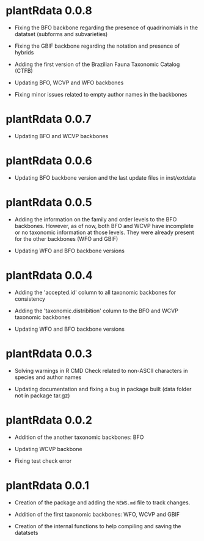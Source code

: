 # plantRdata 0.0.8

* Fixing the BFO backbone regarding the presence of quadrinomials in the datatset (subforms and subvarieties)

* Fixing the GBIF backbone regarding the notation and presence of hybrids

* Adding the first version of the Brazilian Fauna Taxonomic Catalog (CTFB)

* Updating BFO, WCVP and WFO backbones

* Fixing minor issues related to empty author names in the backbones


# plantRdata 0.0.7

* Updating BFO and WCVP backbones

# plantRdata 0.0.6

* Updating BFO backbone version and the last update files in inst/extdata


# plantRdata 0.0.5

* Adding the information on the family and order levels to the BFO backbones. However, as of now, both BFO and WCVP have incomplete or no taxonomic information at those levels. They were already present for the other backbones (WFO and GBIF)

* Updating WFO and BFO backbone versions


# plantRdata 0.0.4

* Adding the 'accepted.id' column to all taxonomic backbones for consistency

* Adding the 'taxonomic.distribition' column to the BFO and WCVP taxonomic backbones

* Updating WFO and BFO backbone versions


# plantRdata 0.0.3

* Solving warnings in R CMD Check related to non-ASCII characters in species and author names

* Updating documentation and fixing a bug in package built (data folder not in package tar.gz)


# plantRdata 0.0.2

* Addition of the another taxonomic backbones: BFO

* Updating WCVP backbone

* Fixing test check error


# plantRdata 0.0.1

* Creation of the package and adding the `NEWS.md` file to track changes.

* Addition of the first taxonomic backbones: WFO, WCVP and GBIF

* Creation of the internal functions to help compiling and saving the datatsets




